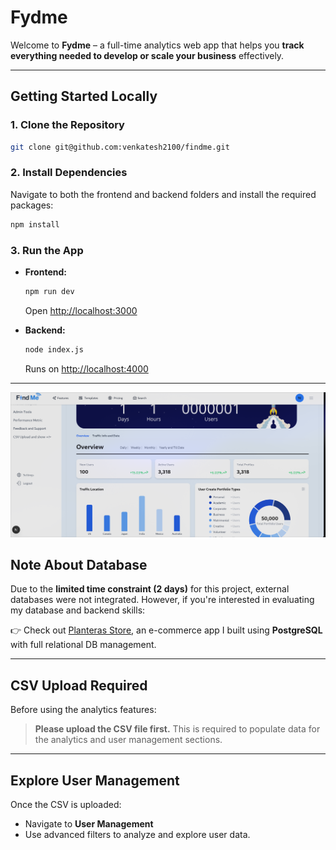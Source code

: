 

# Fydme

Welcome to **Fydme** – a full-time analytics web app that helps you **track everything needed to develop or scale your business** effectively.

---

##  Getting Started Locally

### 1. Clone the Repository

```bash
git clone git@github.com:venkatesh2100/findme.git
```

### 2. Install Dependencies

Navigate to both the frontend and backend folders and install the required packages:

```bash
npm install
```

### 3. Run the App

* **Frontend:**

  ```bash
  npm run dev
  ```

  Open [http://localhost:3000](http://localhost:3000)

* **Backend:**

  ```bash
  node index.js
  ```

  Runs on [http://localhost:4000](http://localhost:4000)

---
![alt text](/front/public/image.png)
##  Note About Database

Due to the **limited time constraint (2 days)** for this project, external databases were not integrated. However, if you're interested in evaluating my database and backend skills:

👉 Check out [Planteras Store](https://planterastore.vercel.app/categories), an e-commerce app I built using **PostgreSQL** with full relational DB management.

---

##  CSV Upload Required

Before using the analytics features:

> **Please upload the CSV file first.**
> This is required to populate data for the analytics and user management sections.

---

##  Explore User Management

Once the CSV is uploaded:

* Navigate to **User Management**
* Use advanced filters to analyze and explore user data.
